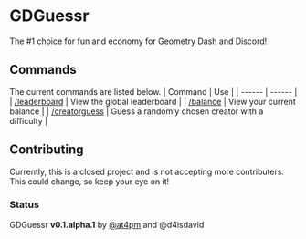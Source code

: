 # GDGuessr
The #1 choice for fun and economy for Geometry Dash and Discord!

## Commands
The current commands are listed below.
| Command | Use |
| ------ | ------ |
| [/leaderboard][LEADERBOARDSRC] | View the global leaderboard |
| [/balance][BALANCESRC] | View your current balance |
| [/creatorguess][CREATORSRC] | Guess a randomly chosen creator with a difficulty |

## Contributing
Currently, this is a closed project and is not accepting more contributers. This could change, so keep your eye on it!

### Status
GDGuessr **v0.1.alpha.1** by [@at4pm]("https://mewo.lol/profile") and @d4isdavid

[CREATORSRC]: <https://github.com/at4pm/gdguessr/blob/main/src/commands/guessing/creator.js>

[BALANCESRC]: <https://github.com/at4pm/gdguessr/blob/main/src/commands/economy/points.js>

[LEADERBOARDSRC]: <https://github.com/at4pm/gdguessr/blob/main/src/commands/economy/leaderboard.js>
